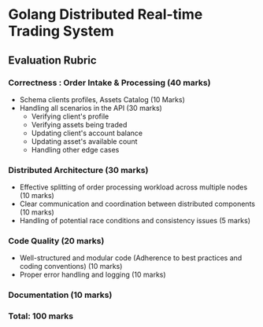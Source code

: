 # Golang Distributed Real-time Trading System

## Evaluation Rubric

### Correctness : Order Intake & Processing (40 marks)

- Schema clients profiles, Assets Catalog (10 Marks)
- Handling all scenarios in the API (30 marks)
  - Verifying client's profile
  - Verifying assets being traded
  - Updating client's account balance
  - Updating asset's available count
  - Handling other edge cases

### Distributed Architecture (30 marks)

- Effective splitting of order processing workload across multiple nodes (10 marks)
- Clear communication and coordination between distributed components (10 marks)
- Handling of potential race conditions and consistency issues (5 marks)

### Code Quality (20 marks)

- Well-structured and modular code (Adherence to best practices and coding conventions) (10 marks)
- Proper error handling and logging (10 marks)

### Documentation (10 marks)

### Total: 100 marks

